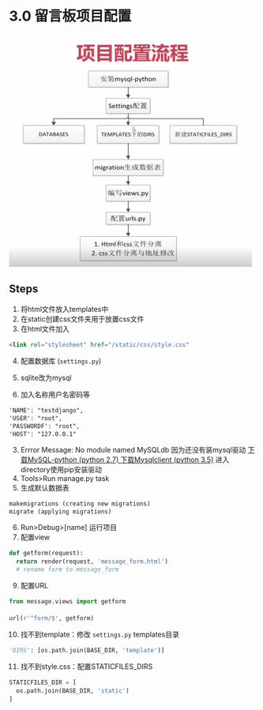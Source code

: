 # 3.0 留言板项目配置

![Capture.PNG](attachments/3.0.PNG)

## Steps

1. 将html文件放入templates中
2. 在static创建css文件夹用于放置css文件
3. 在html文件加入

```html
<link rel="stylesheet" href="/static/css/style.css"
```
4. 配置数据库 (`settings.py`)

  1. sqlite改为mysql
  2. 加入名称用户名密码等 
  
```
'NAME': "testdjango",
'USER': "root",
'PASSWORDF': "root",
'HOST': "127.0.0.1"
```
  3. Errror Message: No module named MySQLdb
  因为还没有装mysql驱动
  [下载MySQL-python (python 2.7)
  下载Mysqlclient (python 3.5)](https://www.lfd.uci.edu/~gohlke/pythonlibs/)
  进入directory使用pip安装驱动
  4. Tools>Run manage.py task
  5. 生成默认数据表
  
  ``` 
  makemigrations (creating new migrations)
  migrate (applying migrations)
  ```
  6. Run>Debug>[name] 运行项目
  7. 配置view
  
  ```python
  def getform(request):
    return render(request, 'message_form.html')
    # rename form to message_form 
  ```
  9. 配置URL 
  
  ```python
  from message.views import getform
  
  url(r'^form/$', getform)
  ```
  10. 找不到template：修改 `settings.py` templates目录
  
  ```python
  'DIRS': [os.path.join(BASE_DIR, 'template')]
  ```
  11. 找不到style.css：配置STATICFILES_DIRS
  
  ```python
  STATICFILES_DIR = [
    os.path.join(BASE_DIR, 'static')
  ]
  ```
  